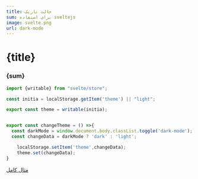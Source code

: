 ```yaml
---
title: حالت تاریک
sum: برای استفاده sveltejs
image: svelte.png
url: dark-mode
---
```

# {title}
### {sum}


```js
import {writable} from "svelte/store";

const initia = localStorage.getItem('theme') || "light";

export const theme = writable(initia);


export const changeTheme = () =>{
  const darkMode = window.document.body.classList.toggle('dark-mode');
  const changeData = darkMode ? 'dark' : 'light';

    localStorage.setItem('theme',changeData);
    theme.set(changeData);
}
```
[مثال کامل](https://github.com/alirezamirzadeh/crypto/blob/main/src/stores/theme.js)
